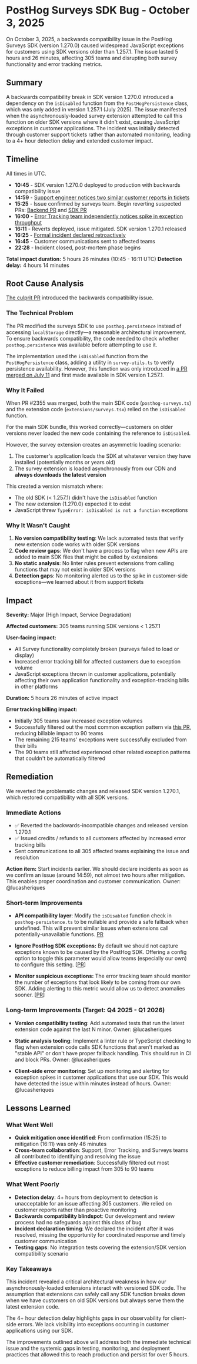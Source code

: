 # PostHog Surveys SDK Bug - October 3, 2025

On October 3, 2025, a backwards compatibility issue in the PostHog Surveys SDK (version 1.270.0) caused widespread JavaScript exceptions for customers using SDK versions older than 1.257.1. The issue lasted 5 hours and 26 minutes, affecting 305 teams and disrupting both survey functionality and error tracking metrics.

## Summary

A backwards compatibility break in SDK version 1.270.0 introduced a dependency on the `isDisabled` function from the `PostHogPersistence` class, which was only added in version 1.257.1 (July 2025). The issue manifested when the asynchronously-loaded survey extension attempted to call this function on older SDK versions where it didn't exist, causing JavaScript exceptions in customer applications. The incident was initially detected through customer support tickets rather than automated monitoring, leading to a 4+ hour detection delay and extended customer impact.

## Timeline

All times in UTC.

- **10:45** - SDK version 1.270.0 deployed to production with backwards compatibility issue
- **14:59** - [Support engineer notices two similar customer reports in tickets](https://posthog.slack.com/archives/C075D3C5HST/p1759503579040139)
- **15:25** - Issue confirmed by surveys team. Begin reverting suspected PRs: [Backend PR](https://github.com/PostHog/posthog/pull/39108/files) and [SDK PR](https://github.com/PostHog/posthog-js/pull/2397)
- **16:00** - [Error Tracking team independently notices spike in exception throughput](https://posthog.slack.com/archives/C087FAT5FK5/p1759507228619759)
- **16:11** - Reverts deployed, issue mitigated. SDK version 1.270.1 released
- **16:25** - [Formal incident declared retroactively](https://posthog.slack.com/archives/C09JR5WV0JG/p1759508704952599)
- **16:45** - Customer communications sent to affected teams
- **22:28** - Incident closed, post-mortem phase begins

**Total impact duration:** 5 hours 26 minutes (10:45 - 16:11 UTC)
**Detection delay:** 4 hours 14 minutes

## Root Cause Analysis

[The culprit PR](https://github.com/PostHog/posthog-js/pull/2355) introduced the backwards compatibility issue.

### The Technical Problem

The PR modified the surveys SDK to use `posthog.persistence` instead of accessing `localStorage` directly—a reasonable architectural improvement. To ensure backwards compatibility, the code needed to check whether `posthog.persistence` was available before attempting to use it.

The implementation used the `isDisabled` function from the `PostHogPersistence` class, adding a utility in `survey-utils.ts` to verify persistence availability. However, this function was only introduced in [a PR merged on July 11](https://github.com/PostHog/posthog-js/pull/2082) and first made available in SDK version 1.257.1.

### Why It Failed

When PR #2355 was merged, both the main SDK code (`posthog-surveys.ts`) and the extension code (`extensions/surveys.tsx`) relied on the `isDisabled` function.

For the main SDK bundle, this worked correctly—customers on older versions never loaded the new code containing the reference to `isDisabled`.

However, the survey extension creates an asymmetric loading scenario:

1. The customer's application loads the SDK at whatever version they have installed (potentially months or years old)
2. The survey extension is loaded asynchronously from our CDN and **always downloads the latest version**

This created a version mismatch where:

- The old SDK (< 1.257.1) didn't have the `isDisabled` function
- The new extension (1.270.0) expected it to exist
- JavaScript threw `TypeError: isDisabled is not a function` exceptions

### Why It Wasn't Caught

1. **No version compatibility testing**: We lack automated tests that verify new extension code works with older SDK versions
2. **Code review gaps**: We don't have a process to flag when new APIs are added to main SDK files that might be called by extensions
3. **No static analysis**: No linter rules prevent extensions from calling functions that may not exist in older SDK versions
4. **Detection gaps**: No monitoring alerted us to the spike in customer-side exceptions—we learned about it from support tickets

## Impact

**Severity:** Major (High Impact, Service Degradation)

**Affected customers:** 305 teams running SDK versions < 1.257.1

**User-facing impact:**

- All Survey functionality completely broken (surveys failed to load or display)
- Increased error tracking bill for affected customers due to exception volume
- JavaScript exceptions thrown in customer applications, potentially affecting their own application functionality and exception-tracking bills in other platforms

**Duration:** 5 hours 26 minutes of active impact

**Error tracking billing impact:**

- Initially 305 teams saw increased exception volumes
- Successfully filtered out the most common exception pattern via [this PR](https://github.com/PostHog/posthog/pull/39126), reducing billable impact to 90 teams
- The remaining 215 teams' exceptions were successfully excluded from their bills
- The 90 teams still affected experienced other related exception patterns that couldn't be automatically filtered

## Remediation

We reverted the problematic changes and released SDK version 1.270.1, which restored compatibility with all SDK versions.

### Immediate Actions

- ✅ Reverted the backwards-incompatible changes and released version 1.270.1
- ✅ Issued credits / refunds to all customers affected by increased error tracking bills
- Sent communications to all 305 affected teams explaining the issue and resolution

**Action item:** Start incidents earlier. We should declare incidents as soon as we confirm an issue (around 14:59), not almost two hours after mitigation. This enables proper coordination and customer communication. Owner: @lucasheriques

### Short-term Improvements

- **API compatibility layer**: Modify the `isDisabled` function check in `posthog-persistence.ts` to be nullable and provide a safe fallback when undefined. This will prevent similar issues when extensions call potentially-unavailable functions. [PR](https://github.com/PostHog/posthog-js/pull/2428)

- **Ignore PostHog SDK exceptions:** By default we should not capture exceptions known to be caused by the PostHog SDK. Offering a config option to toggle this parameter would allow teams (especially our own) to configure this setting. [[PR](https://github.com/PostHog/posthog-js/pull/2430)]

- **Monitor suspicious exceptions:** The error tracking team should monitor the number of exceptions that look likely to be coming from our own SDK. Adding alerting to this metric would allow us to detect anomalies sooner. [[PR](https://github.com/PostHog/posthog/pull/39377)]

### Long-term Improvements (Target: Q4 2025 - Q1 2026)

- **Version compatibility testing**: Add automated tests that run the latest extension code against the last N minor. Owner: @lucasheriques

- **Static analysis tooling**: Implement a linter rule or TypeScript checking to flag when extension code calls SDK functions that aren't marked as "stable API" or don't have proper fallback handling. This should run in CI and block PRs. Owner: @lucasheriques

- **Client-side error monitoring**: Set up monitoring and alerting for exception spikes in customer applications that use our SDK. This would have detected the issue within minutes instead of hours. Owner: @lucasheriques

## Lessons Learned

### What Went Well

- **Quick mitigation once identified**: From confirmation (15:25) to mitigation (16:11) was only 46 minutes
- **Cross-team collaboration**: Support, Error Tracking, and Surveys teams all contributed to identifying and resolving the issue
- **Effective customer remediation**: Successfully filtered out most exceptions to reduce billing impact from 305 to 90 teams

### What Went Poorly

- **Detection delay**: 4+ hours from deployment to detection is unacceptable for an issue affecting 305 customers. We relied on customer reports rather than proactive monitoring
- **Backwards compatibility blindspot**: Our development and review process had no safeguards against this class of bug
- **Incident declaration timing**: We declared the incident after it was resolved, missing the opportunity for coordinated response and timely customer communication
- **Testing gaps**: No integration tests covering the extension/SDK version compatibility scenario

### Key Takeaways

This incident revealed a critical architectural weakness in how our asynchronously-loaded extensions interact with versioned SDK code. The assumption that extensions can safely call any SDK function breaks down when we have customers on old SDK versions but always serve them the latest extension code.

The 4+ hour detection delay highlights gaps in our observability for client-side errors. We lack visibility into exceptions occurring in customer applications using our SDK.

The improvements outlined above will address both the immediate technical issue and the systemic gaps in testing, monitoring, and deployment practices that allowed this to reach production and persist for over 5 hours.
